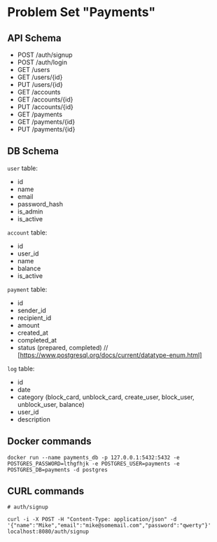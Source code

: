 # Problem Set "Payments"


## API Schema

- POST /auth/signup
- POST /auth/login
- GET /users
- GET /users/{id}
- PUT /users/{id}
- GET /accounts
- GET /accounts/{id}
- PUT /accounts/{id}
- GET /payments
- GET /payments/{id}
- PUT /payments/{id}

## DB Schema

`user` table:

- id
- name
- email
- password_hash
- is_admin
- is_active

`account` table:

- id
- user_id
- name
- balance
- is_active

`payment` table:

- id
- sender_id
- recipient_id
- amount
- created_at
- completed_at
- status (prepared, completed) // [https://www.postgresql.org/docs/current/datatype-enum.html]

`log` table:

- id
- date
- category (block_card, unblock_card, create_user, block_user, unblock_user, balance)
- user_id
- description

## Docker commands

```term
docker run --name payments_db -p 127.0.0.1:5432:5432 -e POSTGRES_PASSWORD=lthgfhjk -e POSTGRES_USER=payments -e POSTGRES_DB=payments -d postgres
```

## CURL commands

```term
# auth/signup

curl -i -X POST -H "Content-Type: application/json" -d '{"name":"Mike","email":"mike@somemail.com","password":"qwerty"}' localhost:8080/auth/signup

```

